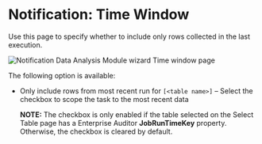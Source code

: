 # Notification: Time Window

Use this page to specify whether to include only rows collected in the last execution.

![Notification Data Analysis Module wizard Time window page](/img/product_docs/accessanalyzer/11.6/accessanalyzer/admin/analysis/notification/timewindow.webp)

The following option is available:

- Only include rows from most recent run for `[<table name>]` – Select the checkbox to scope the
  task to the most recent data

    **NOTE:** The checkbox is only enabled if the table selected on the Select Table page has a
    Enterprise Auditor **JobRunTimeKey** property. Otherwise, the checkbox is cleared by default.
